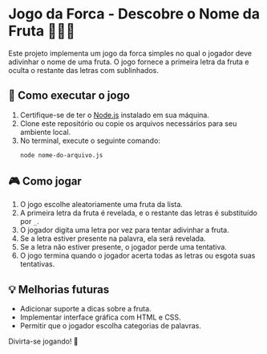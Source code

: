 # Jogo da Forca - Descobre o Nome da Fruta 🍌🍓🍍

Este projeto implementa um jogo da forca simples no qual o jogador deve adivinhar o nome de uma fruta.
O jogo fornece a primeira letra da fruta e oculta o restante das letras com sublinhados.

## 🚀 Como executar o jogo

1. Certifique-se de ter o [Node.js](https://nodejs.org/) instalado em sua máquina.
2. Clone este repositório ou copie os arquivos necessários para seu ambiente local.
3. No terminal, execute o seguinte comando:
   ``` bash
   node nome-do-arquivo.js 

## 🎮 Como jogar

1. O jogo escolhe aleatoriamente uma fruta da lista.
2. A primeira letra da fruta é revelada, e o restante das letras é substituído por `_`.
3. O jogador digita uma letra por vez para tentar adivinhar a fruta.
4. Se a letra estiver presente na palavra, ela será revelada.
5. Se a letra não estiver presente, o jogador perde uma tentativa.
6. O jogo termina quando o jogador acerta todas as letras ou esgota suas tentativas.

## 💡 Melhorias futuras

- Adicionar suporte a dicas sobre a fruta.
- Implementar interface gráfica com HTML e CSS.
- Permitir que o jogador escolha categorias de palavras.

Divirta-se jogando! 🎉
